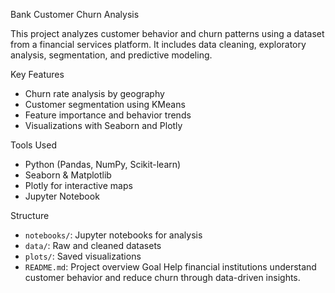 Bank Customer Churn Analysis

This project analyzes customer behavior and churn patterns using a dataset from a financial services platform. It includes data cleaning, exploratory analysis, segmentation, and predictive modeling.

 Key Features
- Churn rate analysis by geography
- Customer segmentation using KMeans
- Feature importance and behavior trends
- Visualizations with Seaborn and Plotly

 Tools Used
- Python (Pandas, NumPy, Scikit-learn)
- Seaborn & Matplotlib
- Plotly for interactive maps
- Jupyter Notebook

Structure
- `notebooks/`: Jupyter notebooks for analysis
- `data/`: Raw and cleaned datasets
- `plots/`: Saved visualizations
- `README.md`: Project overview
 Goal
Help financial institutions understand customer behavior and reduce churn through data-driven insights.
